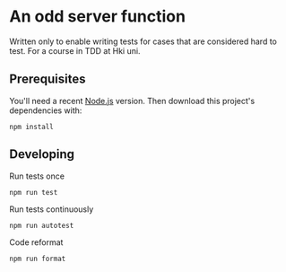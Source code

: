 # An odd server function

Written only to enable writing tests for cases that are considered hard to test. For a course in TDD at Hki uni.

## Prerequisites

You'll need a recent [Node.js](https://nodejs.org/) version. Then download this project's dependencies with:

    npm install

## Developing

Run tests once

    npm run test

Run tests continuously

    npm run autotest

Code reformat

    npm run format
